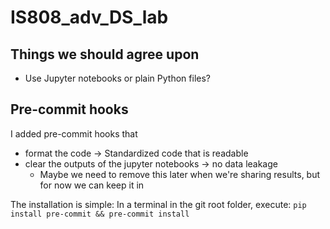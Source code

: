 # IS808_adv_DS_lab

## Things we should agree upon
- Use Jupyter notebooks or plain Python files?

## Pre-commit hooks

I added pre-commit hooks that
- format the code -> Standardized code that is readable
- clear the outputs of the jupyter notebooks -> no data leakage
    - Maybe we need to remove this later when we're sharing results, but for now we can keep it in

The installation is simple: In a terminal in the git root folder, execute: `pip install pre-commit && pre-commit install`
